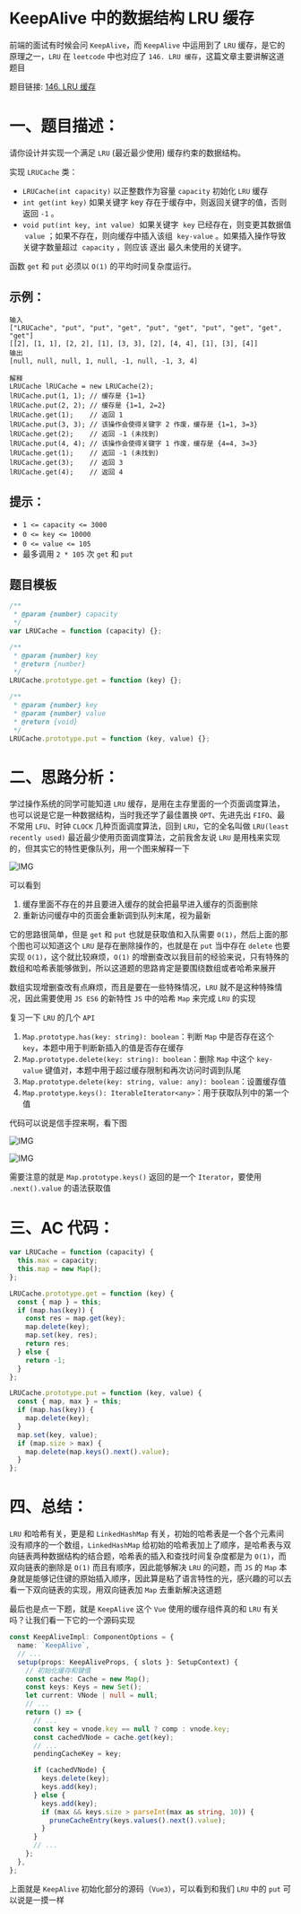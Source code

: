 # KeepAlive 中的数据结构 LRU 缓存

前端的面试有时候会问 `KeepAlive`，而 `KeepAlive` 中运用到了 `LRU` 缓存，是它的原理之一，`LRU` 在 `leetcode` 中也对应了 `146. LRU 缓存`，这篇文章主要讲解这道题目

题目链接: [146. LRU 缓存](https://leetcode-cn.com/problems/lru-cache/)

# 一、题目描述：

请你设计并实现一个满足 `LRU` (最近最少使用) 缓存约束的数据结构。

实现 `LRUCache` 类：

- `LRUCache(int capacity)` 以正整数作为容量 `capacity` 初始化 `LRU` 缓存
- `int get(int key)` 如果关键字 key 存在于缓存中，则返回关键字的值，否则返回 `-1` 。
- `void put(int key, int value)`  如果关键字  `key` 已经存在，则变更其数据值  `value` ；如果不存在，则向缓存中插入该组  `key-value` 。如果插入操作导致关键字数量超过  `capacity` ，则应该 逐出 最久未使用的关键字。

函数 `get` 和 `put` 必须以 `O(1)` 的平均时间复杂度运行。

## 示例：

```
输入
["LRUCache", "put", "put", "get", "put", "get", "put", "get", "get", "get"]
[[2], [1, 1], [2, 2], [1], [3, 3], [2], [4, 4], [1], [3], [4]]
输出
[null, null, null, 1, null, -1, null, -1, 3, 4]

解释
LRUCache lRUCache = new LRUCache(2);
lRUCache.put(1, 1); // 缓存是 {1=1}
lRUCache.put(2, 2); // 缓存是 {1=1, 2=2}
lRUCache.get(1);    // 返回 1
lRUCache.put(3, 3); // 该操作会使得关键字 2 作废，缓存是 {1=1, 3=3}
lRUCache.get(2);    // 返回 -1 (未找到)
lRUCache.put(4, 4); // 该操作会使得关键字 1 作废，缓存是 {4=4, 3=3}
lRUCache.get(1);    // 返回 -1 (未找到)
lRUCache.get(3);    // 返回 3
lRUCache.get(4);    // 返回 4
```

## 提示：

- `1 <= capacity <= 3000`
- `0 <= key <= 10000`
- `0 <= value <= 105`
- 最多调用 `2 * 105` 次 `get` 和 `put`

## 题目模板

```js
/**
 * @param {number} capacity
 */
var LRUCache = function (capacity) {};

/**
 * @param {number} key
 * @return {number}
 */
LRUCache.prototype.get = function (key) {};

/**
 * @param {number} key
 * @param {number} value
 * @return {void}
 */
LRUCache.prototype.put = function (key, value) {};
```

# 二、思路分析：

学过操作系统的同学可能知道 `LRU` 缓存，是用在主存里面的一个页面调度算法，也可以说是它是一种数据结构，当时我还学了最佳置换 `OPT`、先进先出 `FIFO`、最不常用 `LFU`、时钟 `CLOCK` 几种页面调度算法，回到 `LRU`，它的全名叫做 `LRU(least recently used)` 最近最少使用页面调度算法，之前我舍友说 `LRU` 是用栈来实现的，但其实它的特性更像队列，用一个图来解释一下

![IMG](../IMG/46.png)

可以看到

1. 缓存里面不存在的并且要进入缓存的就会把最早进入缓存的页面删除
2. 重新访问缓存中的页面会重新调到队列末尾，视为最新

它的思路很简单，但是 `get` 和 `put` 也就是获取值和入队需要 `O(1)`，然后上面的那个图也可以知道这个 `LRU` 是存在删除操作的，也就是在 `put` 当中存在 `delete` 也要实现 `O(1)`，这个就比较麻烦，`O(1)` 的增删查改以我目前的经验来说，只有特殊的数组和哈希表能够做到，所以这道题的思路肯定是要围绕数组或者哈希来展开

数组实现增删查改有点麻烦，而且是要在一些特殊情况，`LRU` 就不是这种特殊情况，因此需要使用 `JS ES6` 的新特性 `JS` 中的哈希 `Map` 来完成 `LRU` 的实现

复习一下 `LRU` 的几个 `API`

1. `Map.prototype.has(key: string): boolean`：判断 `Map` 中是否存在这个 `key`，本题中用于判断新插入的值是否存在缓存
2. `Map.prototype.delete(key: string): boolean`：删除 `Map` 中这个 `key-value` 键值对，本题中用于超过缓存限制和再次访问时调到队尾
3. `Map.prototype.delete(key: string, value: any): boolean`：设置缓存值
4. `Map.prototype.keys(): IterableIterator<any>`：用于获取队列中的第一个值

代码可以说是信手捏来啊，看下图

![IMG](../IMG/47.png)

![IMG](../IMG/48.png)

需要注意的就是 `Map.prototype.keys()` 返回的是一个 `Iterator`，要使用 `.next().value` 的语法获取值

# 三、AC 代码：

```js
var LRUCache = function (capacity) {
  this.max = capacity;
  this.map = new Map();
};

LRUCache.prototype.get = function (key) {
  const { map } = this;
  if (map.has(key)) {
    const res = map.get(key);
    map.delete(key);
    map.set(key, res);
    return res;
  } else {
    return -1;
  }
};

LRUCache.prototype.put = function (key, value) {
  const { map, max } = this;
  if (map.has(key)) {
    map.delete(key);
  }
  map.set(key, value);
  if (map.size > max) {
    map.delete(map.keys().next().value);
  }
};
```

# 四、总结：

`LRU` 和哈希有关，更是和 `LinkedHashMap` 有关，初始的哈希表是一个各个元素间没有顺序的一个数组，`LinkedHashMap` 给初始的哈希表加上了顺序，是哈希表与双向链表两种数据结构的结合题，哈希表的插入和查找时间复杂度都是为 `O(1)`，而双向链表的删除是 `O(1)` 而且有顺序，因此能够解决 `LRU` 的问题，而 `JS` 的 `Map` 本身就是能够记住键的原始插入顺序，因此算是粘了语言特性的光，感兴趣的可以去看一下双向链表的实现，用双向链表加 `Map` 去重新解决这道题

最后也是点一下题，就是 `KeepAlive` 这个 `Vue` 使用的缓存组件真的和 `LRU` 有关吗？让我们看一下它的一个源码实现

```ts
const KeepAliveImpl: ComponentOptions = {
  name: `KeepAlive`,
  // ...
  setup(props: KeepAliveProps, { slots }: SetupContext) {
    // 初始化缓存和键值
    const cache: Cache = new Map();
    const keys: Keys = new Set();
    let current: VNode | null = null;
    // ...
    return () => {
      // ...
      const key = vnode.key == null ? comp : vnode.key;
      const cachedVNode = cache.get(key);
      // ...
      pendingCacheKey = key;

      if (cachedVNode) {
        keys.delete(key);
        keys.add(key);
      } else {
        keys.add(key);
        if (max && keys.size > parseInt(max as string, 10)) {
          pruneCacheEntry(keys.values().next().value);
        }
      }
      // ...
    };
  },
};
```

上面就是 `KeepAlive` 初始化部分的源码（`Vue3`），可以看到和我们 `LRU` 中的 `put` 可以说是一摸一样
